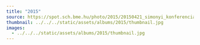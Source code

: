 ```yaml
---
title: "2015"
source: https://spot.sch.bme.hu/photo/2015/20150421_simonyi_konferencia
thumbnail: ../../../static/assets/albums/2015/thumbnail.jpg
images:
  - ../../../static/assets/albums/2015/thumbnail.jpg
---
```

